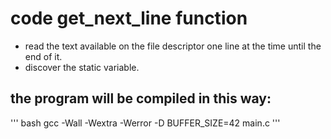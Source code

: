 # code get_next_line function 
- read the text available on the file descriptor one line at the time until the end of it.
- discover the static variable.

## the program will be compiled in this way:

''' bash
gcc -Wall -Wextra -Werror -D BUFFER_SIZE=42 main.c
'''
